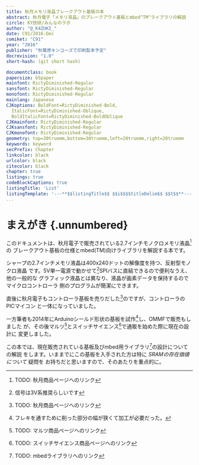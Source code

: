 ```yaml
---
title: 秋月メモリ液晶ブレークアウト基板の本
abstract: 秋月電子「メモリ液晶」のブレークアウト基板とmbed^TM^ライブラリの解説
circle: KY技研/みんなのラボ
author: "@_K4ZUKI_"
date: C91/2016-Dec
comiket: "C91"
year: "2016"
publisher: "秋葉原キンコーズで印刷製本予定"
docrevision: "1.0"
short-hash: (git short hash)

documentclass: book
papersize: b5paper
mainfont: RictyDiminished-Regular
sansfont: RictyDiminished-Regular
monofont: RictyDiminished-Regular
mainlang: Japanese
CJKoptions: BoldFont=RictyDiminished-Bold,
  ItalicFont=RictyDiminished-Oblique,
  BoldItalicFont=RictyDiminished-BoldOblique
CJKmainfont: RictyDiminished-Regular
CJKsansfont: RictyDiminished-Regular
CJKmonofont: RictyDiminished-Regular
geometry: top=30truemm,bottom=30truemm,left=20truemm,right=20truemm
keywords: keyword
secPrefix: Chapter
linkcolor: black
urlcolor: black
citecolor: black
chapter: true
listings: true
codeBlockCaptions: true
listingTitle: 'List'
listingTemplate: '---**$$listingTitle$$ $$i$$$$titleDelim$$ $$t$$**---'
...
```


# まえがき {.unnumbered}
このドキュメントは、秋月電子で販売されている2.7インチモノクロメモリ液晶[^1]の
ブレークアウト基板の仕様とmbed(TM)向けライブラリを解説する本です。

シャープの2.7インチメモリ液晶は400x240ドットの解像度を持つ、反射型モノクロ液晶
です。5V単一電源で動かせて[^2]SPIバスに直結できるので便利なうえ、他の一般的な
グラフィック液晶とは異なり、液晶が画素データを保持するのでマイクロコントローラ
側のプログラムが簡潔にできます。

直後に秋月電子もコントローラ基板を売りだした[^3]のですが、コントローラのPICマイコン
と一体になっていました。

一方筆者も2014年にArduinoシールド形状の基板を試作[^4]し、OMMFで販売もしました
が、その後マルツ[^5]とスイッチサイエンス[^6]で通販を始めた際に現在の設計に
変更しました。

この本では、現在販売されている基板及びmbed用ライブラリ[^7]の設計についての解説
をします。いままでにこの基板を入手された方は特に _SRAMの存在価値について_ 疑問を
お持ちだと思いますので、そのあたりを重点的に。

<!--  -->
[^1]: TODO: 秋月商品ページへのリンク
[^2]: 信号は3V系推奨らしいです
[^3]: TODO: 秋月商品ページへのリンク
[^4]: フレキを通すために削った部分の幅が狭くて加工が必要だった。
[^5]: TODO: マルツ商品ページヘのリンク
[^6]: TODO: スイッチサイエンス商品ページへのリンク
[^7]: TODO: mbedライブラリへのリンク
